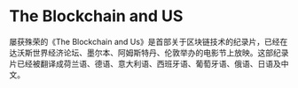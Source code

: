 # The Blockchain and US

屡获殊荣的《The Blockchain and Us》是首部关于区块链技术的纪录片，已经在达沃斯世界经济论坛、墨尔本、阿姆斯特丹、伦敦举办的电影节上放映。这部纪录片已经被翻译成荷兰语、德语、意大利语、西班牙语、葡萄牙语、俄语、日语及中文。



